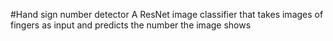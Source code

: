 #Hand sign number detector
A ResNet image classifier that takes images of fingers as input and predicts the number the image shows
